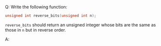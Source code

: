 Q: Write the following function:

```c
unsigned int reverse_bits(unsigned int n);
```

`reverse_bits` should return an unsigned integer whose bits are the same as
those in `n` but in reverse order.

A:
